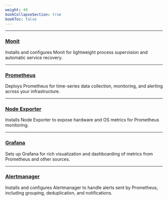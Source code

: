 ```yaml
---
weight: 40
bookCollapseSection: true
bookToc: false
---
```



---
### [**Monit**](/docs/docs/roles/monitoring/monit)

Installs and configures Monit for lightweight process supervision and automatic service recovery.

---

### [**Prometheus**](/docs/docs/roles/monitoring/prometheus)

Deploys Prometheus for time-series data collection, monitoring, and alerting across your infrastructure.

---

### [**Node Exporter**](/docs/docs/roles/monitoring/node-exporter)

Installs Node Exporter to expose hardware and OS metrics for Prometheus monitoring.

---

### [**Grafana**](/docs/docs/roles/monitoring/grafana)

Sets up Grafana for rich visualization and dashboarding of metrics from Prometheus and other sources.

---

### [**Alertmanager**](/docs/docs/roles/monitoring/alertmanager)

Installs and configures Alertmanager to handle alerts sent by Prometheus, including grouping, deduplication, and notifications.
